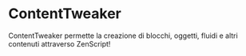 # ContentTweaker

ContentTweaker permette la creazione di blocchi, oggetti, fluidi e altri contenuti attraverso ZenScript!